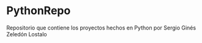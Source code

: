 # PythonRepo
Repositorio que contiene los proyectos hechos en Python por Sergio Ginés Zeledón Lostalo
